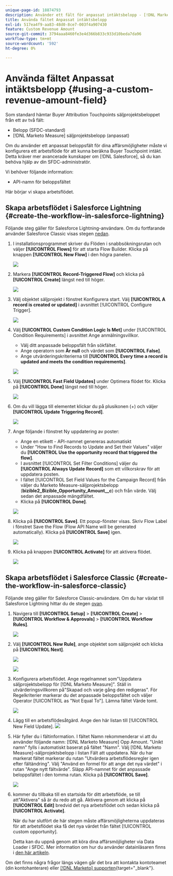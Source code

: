 ```yaml
---
unique-page-id: 18874793
description: Använder ett fält för anpassat intäktsbelopp - [!DNL Marketo Measure]
title: Använda fältet Anpassat intäktsbelopp
exl-id: 517ea4f9-aa83-48d0-8ce7-003f4a907430
feature: Custom Revenue Amount
source-git-commit: 3794aaa8460fe3e4d366b833c933d10beda7da96
workflow-type: tm+mt
source-wordcount: '592'
ht-degree: 0%

---
```


# Använda fältet Anpassat intäktsbelopp {#using-a-custom-revenue-amount-field}

Som standard hämtar Buyer Attribution Touchpoints säljprojektsbeloppet från ett av två fält:

* Belopp (SFDC-standard)
* [!DNL Marketo Measure] säljprojektsbelopp (anpassat)

Om du använder ett anpassat beloppsfält för dina affärsmöjligheter måste vi konfigurera ett arbetsflöde för att kunna beräkna Buyer Touchpoint intäkt. Detta kräver mer avancerade kunskaper om [!DNL Salesforce], så du kan behöva hjälp av din SFDC-administratör.

Vi behöver följande information:

* API-namn för beloppsfältet

Här börjar vi skapa arbetsflödet.

## Skapa arbetsflödet i Salesforce Lightning {#create-the-workflow-in-salesforce-lightning}

Följande steg gäller för Salesforce Lightning-användare. Om du fortfarande använder Salesforce Classic visas stegen [nedan](#create-the-workflow-in-salesforce-classic).

1. I installationsprogrammet skriver du Flöden i snabbsökningsrutan och väljer **[!UICONTROL Flows]** för att starta Flow Builder. Klicka på knappen **[!UICONTROL New Flow]** i den högra panelen.

   ![](assets/using-a-custom-revenue-amount-field-1.png)

1. Markera **[!UICONTROL Record-Triggered Flow]** och klicka på **[!UICONTROL Create]** längst ned till höger.

   ![](assets/using-a-custom-revenue-amount-field-2.png)

1. Välj objektet säljprojekt i fönstret Konfigurera start. Välj **[!UICONTROL A record is created or updated]** i avsnittet [!UICONTROL Configure Trigger].

   ![](assets/using-a-custom-revenue-amount-field-3.png)

1. Välj **[!UICONTROL Custom Condition Logic Is Met]** under [!UICONTROL Condition Requirements] i avsnittet Ange anmälningsvillkor.
   * Välj ditt anpassade beloppsfält från sökfältet.
   * Ange operatorn som **Är null** och värdet som **[!UICONTROL False]**.
   * Ange utvärderingskriterierna till **[!UICONTROL Every time a record is updated and meets the condition requirements]**.

   ![](assets/using-a-custom-revenue-amount-field-4.png)

1. Välj **[!UICONTROL Fast Field Updates]** under Optimera flödet för. Klicka på **[!UICONTROL Done]** längst ned till höger.

   ![](assets/using-a-custom-revenue-amount-field-5.png)

1. Om du vill lägga till elementet klickar du på plusikonen (+) och väljer **[!UICONTROL Update Triggering Record]**.

   ![](assets/using-a-custom-revenue-amount-field-6.png)

1. Ange följande i fönstret Ny uppdatering av poster:

   * Ange en etikett - API-namnet genereras automatiskt
   * Under &quot;How to Find Records to Update and Set their Values&quot; väljer du **[!UICONTROL Use the opportunity record that triggered the flow]**.
   * I avsnittet [!UICONTROL Set Filter Conditions] väljer du **[!UICONTROL Always Update Record]** som ett villkorskrav för att uppdatera posten.
   * I fältet [!UICONTROL Set Field Values for the Campaign Record] från väljer du Marketo Measure-säljprojektsbelopp (**bizible2_Bizible_Opportunity_Amount__c**) och från värde. Välj sedan det anpassade mängdfältet.
   * Klicka på **[!UICONTROL Done]**.

   ![](assets/using-a-custom-revenue-amount-field-7.png)

1. Klicka på **[!UICONTROL Save]**. Ett popup-fönster visas. Skriv Flow Label i fönstret Save the Flow (Flow API Name will be generated automatically). Klicka på **[!UICONTROL Save]** igen.

   ![](assets/using-a-custom-revenue-amount-field-8.png)

1. Klicka på knappen **[!UICONTROL Activate]** för att aktivera flödet.

   ![](assets/using-a-custom-revenue-amount-field-9.png)

## Skapa arbetsflödet i Salesforce Classic {#create-the-workflow-in-salesforce-classic}

Följande steg gäller för Salesforce Classic-användare. Om du har växlat till Salesforce Lightning hittar du de stegen [ovan](#create-the-workflow-in-salesforce-lightning).

1. Navigera till **[!UICONTROL Setup]** > **[!UICONTROL Create]** > **[!UICONTROL Workflow & Approvals]** > **[!UICONTROL Workflow Rules]**.

   ![](assets/using-a-custom-revenue-amount-field-10.png)

1. Välj **[!UICONTROL New Rule]**, ange objektet som säljprojekt och klicka på **[!UICONTROL Next]**.

   ![](assets/using-a-custom-revenue-amount-field-11.png)

   ![](assets/using-a-custom-revenue-amount-field-12.png)

1. Konfigurera arbetsflödet. Ange regelnamnet som&quot;Uppdatera säljprojektsbelopp för [!DNL Marketo Measure]&quot;. Ställ in utvärderingsvillkoren på&quot;Skapad och varje gång den redigeras&quot;. För Regelkriterier markerar du det anpassade beloppsfältet och väljer Operator [!UICONTROL as "Not Equal To"]. Lämna fältet Värde tomt.

   ![](assets/using-a-custom-revenue-amount-field-13.png)

1. Lägg till en arbetsflödesåtgärd. Ange den här listan till [!UICONTROL New Field Update].
   ![](assets/using-a-custom-revenue-amount-field-14.png)

1. Här fyller du i fältinformation. I fältet Namn rekommenderar vi att du använder följande namn: [!DNL Marketo Measure] Opp Amount. &quot;Unikt namn&quot; fylls i automatiskt baserat på fältet &quot;Namn&quot;. Välj [!DNL Marketo Measure]-säljprojektsbelopp i listan Fält att uppdatera. När du har markerat fältet markerar du rutan &quot;Utvärdera arbetsflödesregler igen efter fältändring&quot;. Välj &quot;Använd en formel för att ange det nya värdet&quot; i rutan &quot;Ange nytt fältvärde&quot;. Släpp API-namnet för det anpassade beloppsfältet i den tomma rutan. Klicka på **[!UICONTROL Save]**.

   ![](assets/using-a-custom-revenue-amount-field-15.png)

1. kommer du tillbaka till en startsida för ditt arbetsflöde, se till att&quot;Aktivera&quot; så är du redo att gå. Aktivera genom att klicka på **[!UICONTROL Edit]** bredvid det nya arbetsflödet och sedan klicka på **[!UICONTROL Activate]**.

   När du har slutfört de här stegen måste affärsmöjligheterna uppdateras för att arbetsflödet ska få det nya värdet från fältet [!UICONTROL custom opportunity].

   Detta kan du uppnå genom att köra dina affärsmöjligheter via Data Loader i SFDC. Mer information om hur du använder datainläsaren finns i [den här artikeln](/help/advanced-marketo-measure-features/custom-revenue-amount/using-data-loader-to-update-marketo-measure-custom-amount-field.md).

Om det finns några frågor längs vägen går det bra att kontakta kontoteamet (din kontohanterare) eller [[!DNL Marketo] supporten](https://nation.marketo.com/t5/support/ct-p/Support){target="_blank"}.
